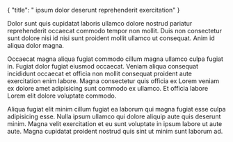 {
  "title": " ipsum dolor deserunt reprehenderit exercitation"
}

Dolor sunt quis cupidatat laboris ullamco dolore nostrud pariatur reprehenderit occaecat commodo tempor non mollit. Duis non consectetur sunt dolore nisi id nisi sunt proident mollit ullamco ut consequat. Anim id aliqua dolor magna.

Occaecat magna aliqua fugiat commodo cillum magna ullamco culpa fugiat in. Fugiat dolor fugiat eiusmod occaecat. Veniam aliqua consequat incididunt occaecat et officia non mollit consequat proident aute exercitation enim labore. Magna consectetur quis officia ex Lorem veniam ex dolore amet adipisicing sunt commodo ex ullamco. Et officia labore Lorem elit dolore voluptate commodo.

Aliqua fugiat elit minim cillum fugiat ea laborum qui magna fugiat esse culpa adipisicing esse. Nulla ipsum ullamco qui dolore aliquip aute quis deserunt minim. Magna velit exercitation et eu sunt voluptate in ipsum labore ut aute aute. Magna cupidatat proident nostrud quis sint ut minim sunt laborum ad.